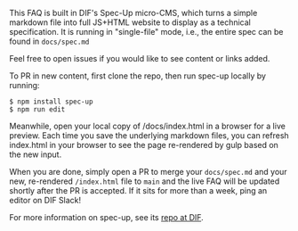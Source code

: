 This FAQ is built in DIF's Spec-Up micro-CMS, which turns a simple markdown file
into full JS+HTML website to display as a technical specification. It is running
in "single-file" mode, i.e., the entire spec can be found in `docs/spec.md`

Feel free to open issues if you would like to see content or links added. 

To PR in new content, first clone the repo, then run spec-up locally by running: 
```
$ npm install spec-up
$ npm run edit
``` 
Meanwhile, open your local copy of /docs/index.html in a browser for a live
preview.  Each time you save the underlying markdown files, you can refresh
index.html in your browser to see the page re-rendered by gulp based on the new
input. 

When you are done, simply open a PR to merge your `docs/spec.md` and your new,
re-rendered `/index.html` file to `main` and the live FAQ will be updated
shortly after the PR is accepted. If it sits for more than a week, ping an
editor on DIF Slack!

For more information on spec-up, see its [repo at DIF](/decentralized-identity/spec-up/).

